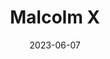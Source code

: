 ---
title: "Malcolm X"
cc-type: person
born-on: 1925-05-19
date: 2023-06-07
decide-your-day:
  - "The future belongs to those who prepare for it today."
died-on: 1965-02-21
hashtag: malcolm-x
tags:
  - American
  - activist
  - orator
  - human being
  - dead at the moment
---